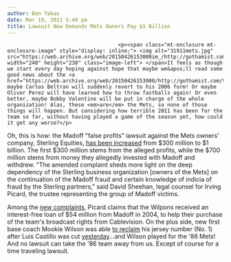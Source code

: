 ```yaml
---
author: Ben Yakas
date: Mar 19, 2011 5:40 pm
title: Lawsuit Now Demands Mets Owners Pay $1 Billion
---
```


	
										<p><span class="mt-enclosure mt-enclosure-image" style="display: inline;"> <img alt="31911mets.jpg" src="https://web.archive.org/web/20150426153000im_/http://gothamist.com/attachments/byakas/31911mets.jpg" width="240" height="238" class="image-left"> </span>It feels as though we start every day hoping against hope that maybe we&apos;ll read some good news about the <a href="https://web.archive.org/web/20150426153000/http://gothamist.com/tags/mets">Mets</a>; maybe Carlos Beltran will suddenly revert to his 2006 form! Or maybe Oliver Perez will have learned how to throw fastballs again! Or even better, maybe Bobby Valentine will be put in charge of the whole organization! Alas, these <em>are</em> the Mets, so none of those things will happen. But considering how terrible 2011 has been for the team so far, without having played a game of the season yet, how could it get any worse?</p>

<p>Oh, this is how: the Madoff &quot;false profits&quot; lawsuit against the Mets owners&apos; company, Sterling Equities, <a href="https://web.archive.org/web/20150426153000/http://www.nypost.com/p/news/local/queens/mets_bigs_bernie_hit_now_bLEBJ9mFDtN53JRuEvMURI?CMP=OTC-rss&amp;FEEDNAME=">has been increased</a> from $300 million to $1 billion. The first $300 million stems from the alleged profits, while the $700 million stems from money they allegedly invested with Madoff and withdrew. &quot;The amended complaint sheds more light on the deep dependency of the Sterling business organization [owners of the Mets] on the continuation of the Madoff fraud and certain knowledge of indicia of fraud by the Sterling partners,&quot; said David Sheehan, legal counsel for Irving Picard, the trustee representing the group of Madoff victims. </p>

<p>Among the <a href="https://web.archive.org/web/20150426153000/http://www.ny1.com/content/top_stories/135839/trustee-alleges-madoff-gave-mets-an-interest-free-loan">new complaints</a>, Picard claims that the Wilpons received an interest-free loan of $54 million from Madoff in 2004, to help their purchase of the team&apos;s broadcast rights from Cablevision. On the plus side, new first base coach Mookie Wilson was able <a href="https://web.archive.org/web/20150426153000/http://hardballtalk.nbcsports.com/2011/03/19/mookie-wilson-reclaims-his-old-number-after-castillo-release/">to reclaim</a> his jersey number (No. 1) after Luis Castillo was cut <a href="https://web.archive.org/web/20150426153000/http://gothamist.com/2011/03/18/mlb_approves_three_bidders_for_mets.php">yesterday</a>...and Wilson played for the &apos;86 Mets! And no lawsuit can take the &apos;86 team away from us. Except of course for a time traveling lawsuit. </p>					
										
									
				
